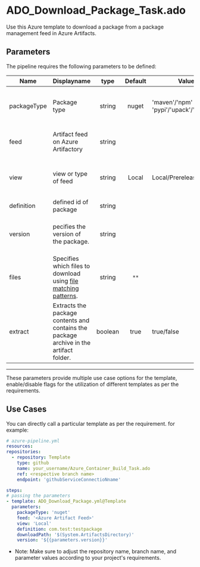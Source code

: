 #  ADO_Download_Package_Task.ado

Use this Azure template to download a package from a package management feed in Azure Artifacts.

## Parameters

The pipeline requires the following parameters to be defined:

| Name  | Displayname | type | Default | Values | Opional/Required | Comments |
| ------------- | ------------- | :-------------: | :-------------: | ------------- | :-------------: | ------------- |
| packageType | Package type | string | nuget |'maven'/'npm' / 'nuget'/ 'pypi'/'upack'/'cargo' | Required | Allowed values: maven, npm, nuget, pypi (Python), upack (Universal), cargo|
| feed | Artifact feed on Azure Artifactory | string | | | Required | For project-scoped feeds, the format is `projectID/feedID`.  |
| view  | view or type of feed| string | Local | Local/Prerelease/Release | OPtional | Specifies a view that only uses versions promoted to that specific view. |
| definition | defined id of package  | string |  |  | Required | Can also be package name |
| version  | pecifies the version of the package. | string |  | | Required |  Use `latest` to download the latest version of the package at runtime. |
| files | Specifies which files to download using [file matching patterns](https://go.microsoft.com/fwlink/?linkid=2086953). | string | `**` | | Optional | when `packageType = maven / pypi / upack |
| extract | Extracts the package contents and contains the package archive in the artifact folder. | boolean |true| true/false | Optional | when `packageType = nuget / npm |

--------------------------------------------------------------------------------------------------------------------------------------------------

These parameters provide multiple use case options for the template, enable/disable flags for the utilization of different templates as per the requirements.

## Use Cases

You can directly call a particular template as per the requirement. for example:

  ```yaml
  # azure-pipeline.yml
  resources:
  repositories:
    - repository: Template
      type: github
      name: your_username/Azure_Container_Build_Task.ado
      ref: <respective branch name>
      endpoint: 'githubServiceConnectioNname'

  steps:
  # passing the parameters
  - template: ADO_Download_Package.yml@Template
    parameters:
      packageType: 'nuget'      
      feed: '<Azure Artifact Feed>'     
      view: 'Local'    
      definition: com.test:testpackage 
      downloadPath: '$(System.ArtifactsDirectory)'     
      version: '${{parameters.version}}'   
```

* Note: Make sure to adjust the repository name, branch name, and parameter values according to your project's requirements.

